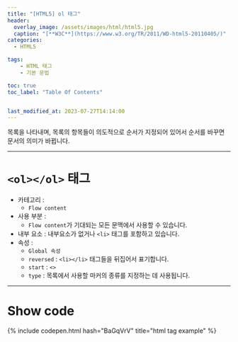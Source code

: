 ```yaml
---
title: "[HTML5] ol 태그"
header:
  overlay_image: /assets/images/html/html5.jpg
  caption: "[**W3C**](https://www.w3.org/TR/2011/WD-html5-20110405/)"
categories:
  - HTML5

tags:
    - HTML 태그
    - 기본 문법

toc: true
toc_label: "Table Of Contents"


last_modified_at: 2023-07-27T14:14:00
---
```


목록을 나타내며, 목록의 항목들이 의도적으로 순서가 지정되어 있어서 순서를 바꾸면 문서의 의미가 바뀝니다.

---

# `<ol></ol>` 태그

- 카테고리 : 
  - `Flow content`
- 사용 부분 : 
  - `Flow content`가 기대되는 모든 문맥에서 사용할 수 있습니다.
- 내부 요소 : 내부요소가 없거나 `<li>` 태그를 포함하고 있습니다.
- 속성 : 
  - `Global 속성`
  - `reversed` : `<li></li>` 태그들을 뒤집어서 표기합니다.
  - `start` : `<>`
  - `type` : 목록에서 사용할 마커의 종류를 지정하는 데 사용됩니다.

---

# Show code
{% include codepen.html hash="BaGqVrV" title="html tag example" %}